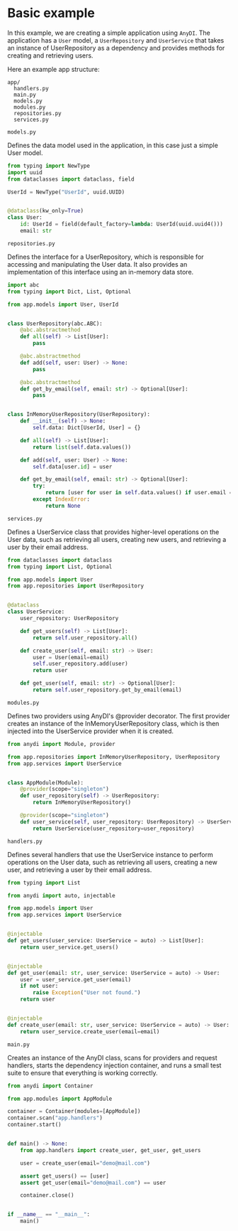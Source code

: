 # Basic example

In this example, we are creating a simple application using `AnyDI`. The application has a `User` model, a `UserRepository` and `UserService` that takes an instance of UserRepository as a dependency and provides methods for creating and retrieving users.

Here an example app structure:

```
app/
  handlers.py
  main.py
  models.py
  modules.py
  repositories.py
  services.py
```

`models.py`

Defines the data model used in the application, in this case just a simple User model.

```python
from typing import NewType
import uuid
from dataclasses import dataclass, field

UserId = NewType("UserId", uuid.UUID)


@dataclass(kw_only=True)
class User:
    id: UserId = field(default_factory=lambda: UserId(uuid.uuid4()))
    email: str
```

`repositories.py`

Defines the interface for a UserRepository, which is responsible for accessing and manipulating the User data. It also provides an implementation of this interface using an in-memory data store.

```python
import abc
from typing import Dict, List, Optional

from app.models import User, UserId


class UserRepository(abc.ABC):
    @abc.abstractmethod
    def all(self) -> List[User]:
        pass

    @abc.abstractmethod
    def add(self, user: User) -> None:
        pass

    @abc.abstractmethod
    def get_by_email(self, email: str) -> Optional[User]:
        pass


class InMemoryUserRepository(UserRepository):
    def __init__(self) -> None:
        self.data: Dict[UserId, User] = {}

    def all(self) -> List[User]:
        return list(self.data.values())

    def add(self, user: User) -> None:
        self.data[user.id] = user

    def get_by_email(self, email: str) -> Optional[User]:
        try:
            return [user for user in self.data.values() if user.email == email][0]
        except IndexError:
            return None
```

`services.py`

Defines a UserService class that provides higher-level operations on the User data, such as retrieving all users, creating new users, and retrieving a user by their email address.

```python
from dataclasses import dataclass
from typing import List, Optional

from app.models import User
from app.repositories import UserRepository


@dataclass
class UserService:
    user_repository: UserRepository

    def get_users(self) -> List[User]:
        return self.user_repository.all()

    def create_user(self, email: str) -> User:
        user = User(email=email)
        self.user_repository.add(user)
        return user

    def get_user(self, email: str) -> Optional[User]:
        return self.user_repository.get_by_email(email)
```

`modules.py`

Defines two providers using AnyDI's @provider decorator. The first provider creates an instance of the InMemoryUserRepository class, which is then injected into the UserService provider when it is created.

```python
from anydi import Module, provider

from app.repositories import InMemoryUserRepository, UserRepository
from app.services import UserService


class AppModule(Module):
    @provider(scope="singleton")
    def user_repository(self) -> UserRepository:
        return InMemoryUserRepository()

    @provider(scope="singleton")
    def user_service(self, user_repository: UserRepository) -> UserService:
        return UserService(user_repository=user_repository)
```

`handlers.py`

Defines several handlers that use the UserService instance to perform operations on the User data, such as retrieving all users, creating a new user, and retrieving a user by their email address.

```python
from typing import List

from anydi import auto, injectable

from app.models import User
from app.services import UserService


@injectable
def get_users(user_service: UserService = auto) -> List[User]:
    return user_service.get_users()


@injectable
def get_user(email: str, user_service: UserService = auto) -> User:
    user = user_service.get_user(email)
    if not user:
        raise Exception("User not found.")
    return user


@injectable
def create_user(email: str, user_service: UserService = auto) -> User:
    return user_service.create_user(email=email)
```

`main.py`

Creates an instance of the AnyDI class, scans for providers and request handlers, starts the dependency injection container, and runs a small test suite to ensure that everything is working correctly.

```python
from anydi import Container

from app.modules import AppModule

container = Container(modules=[AppModule])
container.scan("app.handlers")
container.start()


def main() -> None:
    from app.handlers import create_user, get_user, get_users

    user = create_user(email="demo@mail.com")

    assert get_users() == [user]
    assert get_user(email="demo@mail.com") == user

    container.close()


if __name__ == "__main__":
    main()
```
